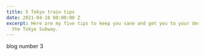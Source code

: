 ```yaml
---
title: 5 Tokyo train tips
date: 2021-04-18 00:00:00 Z
excerpt: Here are my five tips to keep you sane and get you to your destination on
  the Tokyo Subway.
---
```


blog number 3
